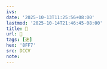 ```yaml
---
ivs:
date: '2025-10-13T11:25:56+08:00'
lastmod: '2025-10-14T21:46:45-08:00'
title: 󰋡
url: 󰋡
tags: [迷]
hex: '8FF7'
src: DCCV
note:
---
```

